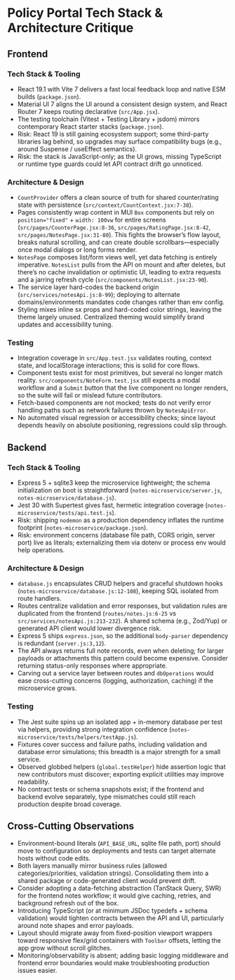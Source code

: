 # Policy Portal Tech Stack & Architecture Critique

## Frontend

### Tech Stack & Tooling
- React 19.1 with Vite 7 delivers a fast local feedback loop and native ESM builds (`package.json`).
- Material UI 7 aligns the UI around a consistent design system, and React Router 7 keeps routing declarative (`src/App.jsx`).
- The testing toolchain (Vitest + Testing Library + jsdom) mirrors contemporary React starter stacks (`package.json`).
- Risk: React 19 is still gaining ecosystem support; some third-party libraries lag behind, so upgrades may surface compatibility bugs (e.g., around Suspense / useEffect semantics).
- Risk: the stack is JavaScript-only; as the UI grows, missing TypeScript or runtime type guards could let API contract drift go unnoticed.

### Architecture & Design
- `CountProvider` offers a clean source of truth for shared counter/rating state with persistence (`src/context/CountContext.jsx:7-38`).
- Pages consistently wrap content in MUI `Box` components but rely on `position="fixed"` + `width: 100vw` for entire screens (`src/pages/CounterPage.jsx:8-36`, `src/pages/RatingPage.jsx:8-42`, `src/pages/NotesPage.jsx:31-80`). This fights the browser’s flow layout, breaks natural scrolling, and can create double scrollbars—especially once modal dialogs or long forms render.
- `NotesPage` composes list/form views well, yet data fetching is entirely imperative. `NotesList` pulls from the API on mount and after deletes, but there’s no cache invalidation or optimistic UI, leading to extra requests and a jarring refresh cycle (`src/components/NotesList.jsx:23-90`).
- The service layer hard-codes the backend origin (`src/services/notesApi.js:8-99`); deploying to alternate domains/environments mandates code changes rather than env config.
- Styling mixes inline sx props and hard-coded color strings, leaving the theme largely unused. Centralized theming would simplify brand updates and accessibility tuning.

### Testing
- Integration coverage in `src/App.test.jsx` validates routing, context state, and localStorage interactions; this is solid for core flows.
- Component tests exist for most primitives, but several no longer match reality. `src/components/NoteForm.test.jsx` still expects a modal workflow and a `Submit` button that the live component no longer renders, so the suite will fail or mislead future contributors.
- Fetch-based components are not mocked; tests do not verify error handling paths such as network failures thrown by `NotesApiError`.
- No automated visual regression or accessibility checks; since layout depends heavily on absolute positioning, regressions could slip through.

## Backend

### Tech Stack & Tooling
- Express 5 + sqlite3 keep the microservice lightweight; the schema initialization on boot is straightforward (`notes-microservice/server.js`, `notes-microservice/database.js`).
- Jest 30 with Supertest gives fast, hermetic integration coverage (`notes-microservice/tests/api.test.js`).
- Risk: shipping `nodemon` as a production dependency inflates the runtime footprint (`notes-microservice/package.json`).
- Risk: environment concerns (database file path, CORS origin, server port) live as literals; externalizing them via dotenv or process env would help operations.

### Architecture & Design
- `database.js` encapsulates CRUD helpers and graceful shutdown hooks (`notes-microservice/database.js:12-108`), keeping SQL isolated from route handlers.
- Routes centralize validation and error responses, but validation rules are duplicated from the frontend (`routes/notes.js:6-25` vs `src/services/notesApi.js:213-232`). A shared schema (e.g., Zod/Yup) or generated API client would lower divergence risk.
- Express 5 ships `express.json`, so the additional `body-parser` dependency is redundant (`server.js:3,12`).
- The API always returns full note records, even when deleting; for larger payloads or attachments this pattern could become expensive. Consider returning status-only responses where appropriate.
- Carving out a service layer between routes and `dbOperations` would ease cross-cutting concerns (logging, authorization, caching) if the microservice grows.

### Testing
- The Jest suite spins up an isolated app + in-memory database per test via helpers, providing strong integration confidence (`notes-microservice/tests/helpers/testApp.js`).
- Fixtures cover success and failure paths, including validation and database error simulations; this breadth is a major strength for a small service.
- Observed globbed helpers (`global.testHelper`) hide assertion logic that new contributors must discover; exporting explicit utilities may improve readability.
- No contract tests or schema snapshots exist; if the frontend and backend evolve separately, type mismatches could still reach production despite broad coverage.

## Cross-Cutting Observations
- Environment-bound literals (`API_BASE_URL`, sqlite file path, port) should move to configuration so deployments and tests can target alternate hosts without code edits.
- Both layers manually mirror business rules (allowed categories/priorities, validation strings). Consolidating them into a shared package or code-generated client would prevent drift.
- Consider adopting a data-fetching abstraction (TanStack Query, SWR) for the frontend notes workflow; it would give caching, retries, and background refresh out of the box.
- Introducing TypeScript (or at minimum JSDoc typedefs + schema validation) would tighten contracts between the API and UI, particularly around note shapes and error payloads.
- Layout should migrate away from fixed-position viewport wrappers toward responsive flex/grid containers with `Toolbar` offsets, letting the app grow without scroll glitches.
- Monitoring/observability is absent; adding basic logging middleware and frontend error boundaries would make troubleshooting production issues easier.
